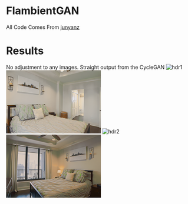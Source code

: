 # FlambientGAN

All Code Comes From [junyanz](https://github.com/junyanz/pytorch-CycleGAN-and-pix2pix)

# Results
No adjustment to any images. Straight output from the CycleGAN
![hdr1](https://github.com/carsonpo/flambientgan/blob/master/imgs/hdr1.png)
![flamb1](https://github.com/carsonpo/flambientgan/blob/master/imgs/flamb1.png)
![hdr2](https://github.com/carsonpo/flambientgan/blob/master/imgs/hdr2.png)
![flamb2](https://github.com/carsonpo/flambientgan/blob/master/imgs/flamb2.png)



